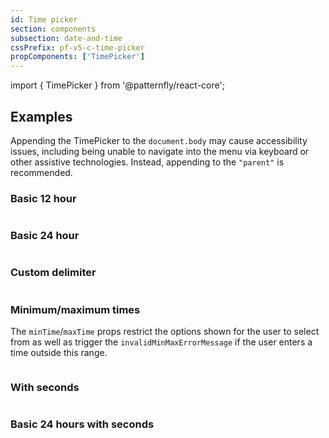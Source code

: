 ```yaml
---
id: Time picker
section: components
subsection: date-and-time
cssPrefix: pf-v5-c-time-picker
propComponents: ['TimePicker']
---
```


import { TimePicker } from '@patternfly/react-core';

## Examples

Appending the TimePicker to the `document.body` may cause accessibility issues, including being unable to navigate into the menu via keyboard or other assistive technologies. Instead, appending to the `"parent"` is recommended.

### Basic 12 hour

```ts file="./TimePickerBasic12Hour.tsx"
```

### Basic 24 hour

```ts file="./TimePickerBasic24Hour.tsx"
```

### Custom delimiter

```ts file="./TimePickerCustomDelimiter.tsx"
```

### Minimum/maximum times

The `minTime`/`maxTime` props restrict the options shown for the user to select from as well as trigger the `invalidMinMaxErrorMessage` if the user enters a time outside this range.

```ts file="./TimePickerMinMaxTimes.tsx"
```

### With seconds

```ts file="./TimePickerWithSeconds.tsx"
```

### Basic 24 hours with seconds

```ts file="./TimePickerBasic24HoursWithSeconds.tsx"
```
